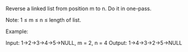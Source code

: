 Reverse a linked list from position m to n. Do it in one-pass.

Note:&nbsp;1 &le; m &le; n &le; length of list.

Example:


Input: 1-&gt;2-&gt;3-&gt;4-&gt;5-&gt;NULL, m = 2, n = 4
Output: 1-&gt;4-&gt;3-&gt;2-&gt;5-&gt;NULL

